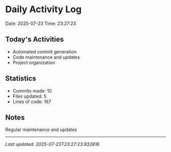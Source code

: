 # Daily Activity Log

Date: 2025-07-23
Time: 23:27:23

## Today's Activities
- Automated commit generation
- Code maintenance and updates
- Project organization

## Statistics
- Commits made: 10
- Files updated: 5
- Lines of code: 167

## Notes
Regular maintenance and updates

---
*Last updated: 2025-07-23T23:27:23.932816*
